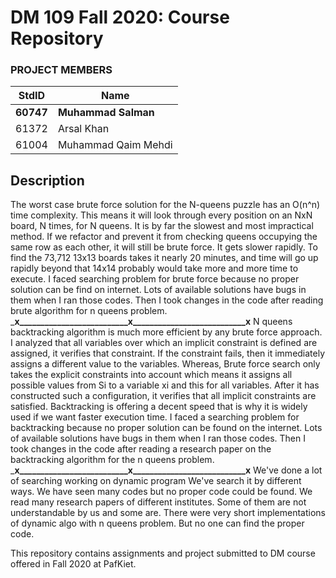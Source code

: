 # DM 109 Fall 2020: Course Repository

### PROJECT MEMBERS
StdID | Name
------------ | -------------
**60747** | **Muhammad Salman**
61372 | Arsal Khan
61004 | Muhammad Qaim Mehdi

## Description

The worst case brute force solution for the N-queens puzzle has an O(n^n) time complexity. This means it will look through every position on an NxN board, N times, for N queens. It is by far the slowest and most impractical method. If we refactor and prevent it from checking queens occupying the same row as each other, it will still be brute force.
It gets slower rapidly. To find the 73,712 13x13 boards takes it nearly 20 minutes, and time will go up rapidly beyond that 14x14 probably would take more and more time to execute.
I faced searching problem for brute force because no proper solution can be find on internet. Lots of available solutions have bugs in them when I ran those codes. Then I took changes in the code after reading brute algorithm for n queens problem.
___________________x__________________________x___________________________x__________________
N queens backtracking algorithm is much more efficient by any brute force approach. I analyzed that all variables over which an implicit constraint is defined are assigned, it verifies that constraint. If the constraint fails, then it immediately assigns a different value to the variables.
Whereas, Brute force search only takes the explicit constraints into account which means it assigns all possible values from Si to a variable xi and this for all variables. After it has constructed such a configuration, it verifies that all implicit constraints are satisfied.
Backtracking is offering a decent speed that is why it is widely used if we want faster execution time.
I faced a searching problem for backtracking because no proper solution can be found on the internet. Lots of available solutions have bugs in them when I ran those codes. Then I took changes in the code after reading a research paper on the backtracking algorithm for the n queens problem.
___________________x__________________________x___________________________x__________________
We've done a lot of searching working on dynamic program  We've search it by different ways. We have seen many codes but no proper code could be found. We read many research papers of different institutes. Some of them are not understandable by us and some are. There were very short implementations of dynamic algo with n queens problem. But no one can find the proper code.
 
 
This repository contains assignments and project submitted to DM course offered in Fall 2020 at PafKiet.

